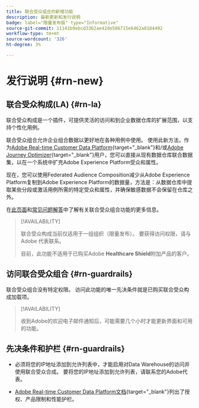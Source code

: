 ```yaml
---
title: 联合受众组合的新增功能
description: 最新更新和发行说明
badge: label="限量发布版" type="Informative"
source-git-commit: 11141b9ebcd3362ae42de586715e6462a8184492
workflow-type: tm+mt
source-wordcount: '326'
ht-degree: 3%

---
```



# 发行说明 {#rn-new}

## 联合受众构成(LA) {#rn-la}

联合受众构成是一个插件，可提供灵活的访问和到企业数据仓库的扩展范围，以支持个性化用例。

联合受众组合允许企业组合数据以更好地在各种用例中使用。 使用此新方法，作为[Adobe Real-time Customer Data Platform](https://experienceleague.adobe.com/en/docs/experience-platform/segmentation/home){target="_blank"}和/或[Adobe Journey Optimizer](https://experienceleague.adobe.com/zh-hans/docs/journey-optimizer/using/ajo-home){target="_blank"}用户，您可以直接从现有数据仓库联合数据集，以在一个系统中扩充Adobe Experience Platform受众和属性。

现在，您可以使用Federated Audience Composition减少从Adobe Experience Platform复制到Adobe Experience Platform的数据量，方法是：从数据仓库中提取某些分段或激活用例所需的特定受众和属性，并确保敏感数据不会保留在仓库之外。

在[此页面](get-started.md)和[常见问题解答](get-started.md#faq)中了解有关联合受众组合功能的更多信息。

>[!AVAILABILITY]
>
>联合受众构成当前仅适用于一组组织（限量发布）。 要获得访问权限，请与 Adobe 代表联系。
>
>目前，此功能不适用于已购买Adobe **Healthcare Shield**&#x200B;附加产品的客户。

## 访问联合受众组合 {#rn-guardrails}

联合受众组合没有特定权限。 访问此功能的唯一先决条件就是已购买联合受众构成加载项。

>[!AVAILABILITY]
>
>收到Adobe的欢迎电子邮件通知后，可能需要几个小时才能更新界面和可用的功能。
>

## 先决条件和护栏 {#rn-guardrails}

* 必须将您的IP地址添加到允许列表中，才能启用对Data Warehouse的访问并使用联合受众合成。 要将您的IP地址添加到允许列表，请联系您的Adobe代表。

* [Adobe Real-time Customer Data Platform文档](https://experienceleague.adobe.com/en/docs/experience-platform/profile/guardrails){target="_blank"}列出了授权、产品限制和性能护栏。
